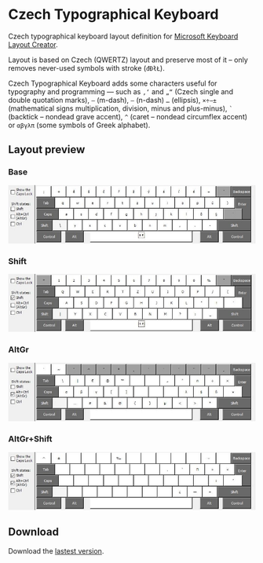 # Czech Typographical Keyboard

Czech typographical keyboard layout definition for [Microsoft Keyboard Layout Creator](https://www.microsoft.com/en-gb/download/details.aspx?id=102134).

Layout is based on Czech (QWERTZ) layout and preserve most of it – only removes never-used symbols with stroke (`đĐłŁ`). 

Czech Typographical Keyboard adds some characters useful for typography and programming 
— such as `‚‘` and `„“` (Czech single and double quotation marks), `—` (m-dash), `–` (n-dash)
`…` (ellipsis), `×÷−±` (mathematical signs multiplication, division, minus and plus-minus), 
`` ` `` (backtick – nondead grave accent), `^` (caret – nondead circumflex accent) 
or `αβγλπ` (some symbols of Greek alphabet). 

## Layout preview

### Base
![Base](./images/layout.jpg?raw=true "Base")

### Shift
![Shift](./images/layoutShft.jpg?raw=true "Shift")

### AltGr
![AltGr](./images/layoutAltGr.jpg?raw=true "AltGr")

### AltGr+Shift
![AltGr+Shift](./images/layoutShftAltGr.jpg?raw=true "AltGr+Shift")

## Download

Download the [lastest version](https://github.com/vhenzl/cs-keyboard/releases/latest). 
